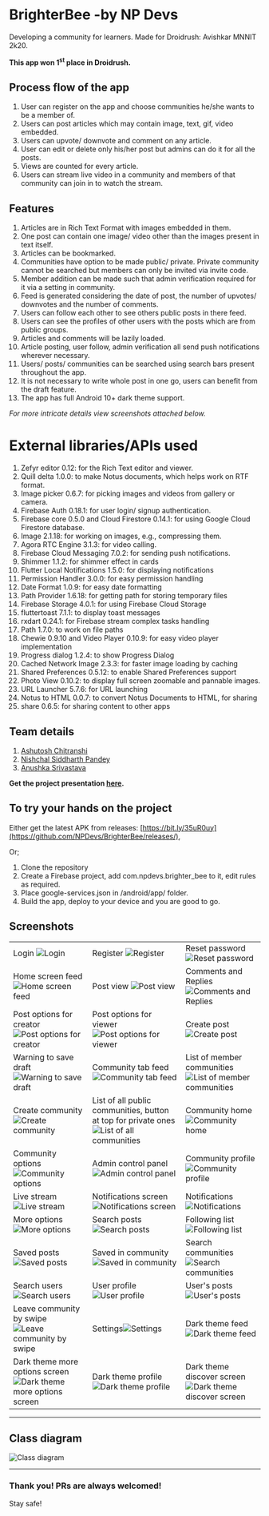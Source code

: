 # BrighterBee -by NP Devs

Developing a community for learners. Made for Droidrush: Avishkar MNNIT 2k20.

<b> This app won 1<sup>st</sup> place in Droidrush.</b>

## Process flow of the app

1. User can register on the app and choose communities he/she wants to be a member of.
2. Users can post articles which may contain image, text, gif, video embedded.
3. Users can upvote/ downvote and comment on any article.
4. User can edit or delete only his/her post but admins can do it for all the posts.
5. Views are counted for every article.
6. Users can stream live video in a community and members of that community can join in to watch the stream.

## Features

1. Articles are in Rich Text Format with images embedded in them.
2. One post can contain one image/ video other than the images present in text itself.
3. Articles can be bookmarked.
4. Communities have option to be made public/ private. Private community cannot be searched but members can only be invited via invite code.
5. Member addition can be made such that admin verification required for it via a setting in community.
6. Feed is generated considering the date of post, the number of upvotes/ downvotes and the number of comments.
7. Users can follow each other to see others public posts in there feed.
8. Users can see the profiles of other users with the posts which are from public groups.
9. Articles and comments will be lazily loaded.
10. Article posting, user follow, admin verification all send push notifications wherever necessary.
11. Users/ posts/ communities can be searched using search bars present throughout the app.
12. It is not necessary to write whole post in one go, users can benefit from the draft feature.
13. The app has full Android 10+ dark theme support.

<i>For more intricate details view screenshots attached below.</i>

# External libraries/APIs used
1. Zefyr editor 0.12: for the Rich Text editor and viewer.
2. Quill delta 1.0.0: to make Notus documents, which helps work on RTF format.
3. Image picker 0.6.7: for picking images and videos from gallery or camera.
4. Firebase Auth 0.18.1: for user login/ signup authentication.
5. Firebase core 0.5.0 and Cloud Firestore 0.14.1: for using Google Cloud Firestore database.
6. Image 2.1.18: for working on images, e.g., compressing them.
7. Agora RTC Engine 3.1.3: for video calling.
8. Firebase Cloud Messaging 7.0.2: for sending push notifications.
9. Shimmer 1.1.2: for shimmer effect in cards
10. Flutter Local Notifications 1.5.0: for displaying notifications
11. Permission Handler 3.0.0: for easy permission handling
12. Date Format 1.0.9: for easy date formatting
13. Path Provider 1.6.18: for getting path for storing temporary files
14. Firebase Storage 4.0.1: for using Firebase Cloud Storage
15. fluttertoast 7.1.1: to display toast messages
16. rxdart 0.24.1: for Firebase stream complex tasks handling
17. Path 1.7.0: to work on file paths
18. Chewie 0.9.10 and Video Player 0.10.9: for easy video player implementation
19. Progress dialog 1.2.4: to show Progress Dialog
20. Cached Network Image 2.3.3: for faster image loading by caching
21. Shared Preferences 0.5.12: to enable Shared Preferences support
22. Photo View 0.10.2: to display full screen zoomable and pannable images.
23. URL Launcher 5.7.6: for URL launching
24. Notus to HTML 0.0.7: to convert Notus Documents to HTML, for sharing
25. share 0.6.5: for sharing content to other apps

## Team details
1. [Ashutosh Chitranshi](https://github.com/ashu12chi)
2. [Nishchal Siddharth Pandey](https://github.com/nisiddharth)
3. [Anushka Srivastava](https://github.com/Anushkaa-Srivastava)

<b> Get the project presentation [here](https://raw.githubusercontent.com/NPDevs/BrighterBee/master/BrighterBee-Final.pptx).</b>

## To try your hands on the project

Either get the latest APK from releases: [https://bit.ly/35uR0uy](https://github.com/NPDevs/BrighterBee/releases/),

Or;

1. Clone the repository
2. Create a Firebase project, add com.npdevs.brighter_bee to it, edit rules as required.
3. Place google-services.json in /android/app/ folder.
4. Build the app, deploy to your device and you are good to go.

## Screenshots

|   |   |   |
|---|---|---|
|Login ![Login](https://raw.githubusercontent.com/NPDevs/BrighterBee/master/screenshots/1_Login.jpg?raw=true)|Register ![Register](https://raw.githubusercontent.com/NPDevs/BrighterBee/master/screenshots/2_Register.jpg?raw=true)|Reset password ![Reset password](https://raw.githubusercontent.com/NPDevs/BrighterBee/master/screenshots/3_ForgotPassword.jpg?raw=true)|
|Home screen feed ![Home screen feed](https://raw.githubusercontent.com/NPDevs/BrighterBee/master/screenshots/4_HomeScreenFeed.jpg?raw=true)|Post view ![Post view](https://raw.githubusercontent.com/NPDevs/BrighterBee/master/screenshots/5_PostView.jpg?raw=true)|Comments and Replies ![Comments and Replies](https://raw.githubusercontent.com/NPDevs/BrighterBee/master/screenshots/6_CommentsReplies.jpg?raw=true)|
|Post options for creator ![Post options for creator](https://raw.githubusercontent.com/NPDevs/BrighterBee/master/screenshots/7_PostOptionsCreator.jpg?raw=true)|Post options for viewer ![Post options for viewer](https://raw.githubusercontent.com/NPDevs/BrighterBee/master/screenshots/8_PostOptionsViewer.jpg?raw=true)|Create post ![Create post](https://raw.githubusercontent.com/NPDevs/BrighterBee/master/screenshots/9_CreatePost.jpg?raw=true)|
|Warning to save draft ![Warning to save draft](https://raw.githubusercontent.com/NPDevs/BrighterBee/master/screenshots/10_WarningDraft.jpg?raw=true)|Community tab feed ![Community tab feed](https://raw.githubusercontent.com/NPDevs/BrighterBee/master/screenshots/11_CommunityTabFeed.jpg?raw=true)| List of member communities ![List of member communities](https://raw.githubusercontent.com/NPDevs/BrighterBee/master/screenshots/12_ListMemberCommunities.jpg?raw=true)|
|Create community ![Create community](https://raw.githubusercontent.com/NPDevs/BrighterBee/master/screenshots/13_CreateCommunity.jpg?raw=true)|List of all public communities, button at top for private ones ![List of all communities](https://raw.githubusercontent.com/NPDevs/BrighterBee/master/screenshots/14_ListOfAllPublicCommunities.jpg?raw=true)|Community home ![Community home](https://raw.githubusercontent.com/NPDevs/BrighterBee/master/screenshots/15_CommunityHome.jpg?raw=true)|
|Community options ![Community options](https://raw.githubusercontent.com/NPDevs/BrighterBee/master/screenshots/16_CommunityBottomOptions.jpg?raw=true)|Admin control panel ![Admin control panel](https://raw.githubusercontent.com/NPDevs/BrighterBee/master/screenshots/17_AdminControl.jpg?raw=true)|Community profile ![Community profile](https://raw.githubusercontent.com/NPDevs/BrighterBee/master/screenshots/18_CommunityProfile.jpg?raw=true)|
|Live stream ![Live stream](https://raw.githubusercontent.com/NPDevs/BrighterBee/master/screenshots/19_LiveStream.jpg?raw=true)|Notifications screen ![Notifications screen](https://raw.githubusercontent.com/NPDevs/BrighterBee/master/screenshots/20_Notifications.jpg?raw=true)|Notifications ![Notifications](https://raw.githubusercontent.com/NPDevs/BrighterBee/master/screenshots/21_PushNotify.jpg?raw=true)|
|More options ![More options](https://raw.githubusercontent.com/NPDevs/BrighterBee/master/screenshots/22_More.jpg?raw=true)|Search posts ![Search posts](https://raw.githubusercontent.com/NPDevs/BrighterBee/master/screenshots/23_SearchPosts.jpg?raw=true)|Following list ![Following list](https://raw.githubusercontent.com/NPDevs/BrighterBee/master/screenshots/24_FollowingList.jpg?raw=true)|
|Saved posts ![Saved posts](https://raw.githubusercontent.com/NPDevs/BrighterBee/master/screenshots/25_SavedPosts.jpg?raw=true)|Saved in community ![Saved in community](https://raw.githubusercontent.com/NPDevs/BrighterBee/master/screenshots/26_SavedCommunity.jpg?raw=true)|Search communities ![Search communities](https://raw.githubusercontent.com/NPDevs/BrighterBee/master/screenshots/27_SearchCommunities.jpg?raw=true)|
|Search users ![Search users](https://raw.githubusercontent.com/NPDevs/BrighterBee/master/screenshots/28_SearchUsers.jpg?raw=true)|User profile ![User profile](https://raw.githubusercontent.com/NPDevs/BrighterBee/master/screenshots/29_Profile.jpg?raw=true)|User's posts ![User's posts](https://raw.githubusercontent.com/NPDevs/BrighterBee/master/screenshots/30_UserPosts.jpg?raw=true) |
|Leave community by swipe ![Leave community by swipe](https://raw.githubusercontent.com/NPDevs/BrighterBee/master/screenshots/31_LeaveCommunity.jpg?raw=true)| Settings![Settings](https://raw.githubusercontent.com/NPDevs/BrighterBee/master/screenshots/32_Settings.jpg?raw=true) |Dark theme feed ![Dark theme feed](https://raw.githubusercontent.com/NPDevs/BrighterBee/master/screenshots/Dark_1_Feed.jpg?raw=true)|
|Dark theme more options screen ![Dark theme more options screen](https://raw.githubusercontent.com/NPDevs/BrighterBee/master/screenshots/Dark_2_More.jpg?raw=true)|Dark theme profile ![Dark theme profile](https://raw.githubusercontent.com/NPDevs/BrighterBee/master/screenshots/Dark_3_Profile.jpg?raw=true)|Dark theme discover screen ![Dark theme discover screen](https://raw.githubusercontent.com/NPDevs/BrighterBee/master/screenshots/Dark_4_Discover.jpg?raw=true)|

<hr>

## Class diagram

![Class diagram](class_diagram.png)

<hr>

### Thank you! PRs are always welcomed!

Stay safe!
